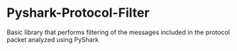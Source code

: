 # Pyshark-Protocol-Filter
Basic library that performs filtering of the messages included in the protocol packet analyzed using PyShark
